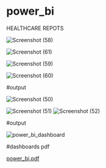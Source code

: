 # power_bi 

HEALTHCARE REPOTS



![Screenshot (58)](https://github.com/deepaksundaran/power_bi/assets/123062995/29991ec1-059b-456c-b96d-b8c5f9829eeb)

![Screenshot (61)](https://github.com/deepaksundaran/power_bi/assets/123062995/5ba332d9-81b7-4f4f-8dda-6ceba86f4cda)

![Screenshot (59)](https://github.com/deepaksundaran/power_bi/assets/123062995/ef1ec687-d468-4058-8fca-03e249f7ecbd)

![Screenshot (60)](https://github.com/deepaksundaran/power_bi/assets/123062995/a4c79014-7ac0-4566-af62-2db2fa0b1de2)


#output



![Screenshot (50)](https://github.com/deepaksundaran/power_bi/assets/123062995/d42c6c78-e1b6-42b7-8218-ef84cd5fd7a7)







![Screenshot (51)](https://github.com/deepaksundaran/power_bi/assets/123062995/ae84b9c3-c1fc-46d7-ae08-0065c3f29341)
![Screenshot (52)](https://github.com/deepaksundaran/power_bi/assets/123062995/9b8a1754-f77c-49ad-846e-fa990844f8bd)

#output

![power_bi_dashboard](https://github.com/deepaksundaran/power_bi/assets/123062995/1e789c44-ca45-4c92-8739-59dba47d326b)

#dashboards pdf


[power_bi.pdf](https://github.com/deepaksundaran/power_bi/files/11471559/power_bi.pdf)
